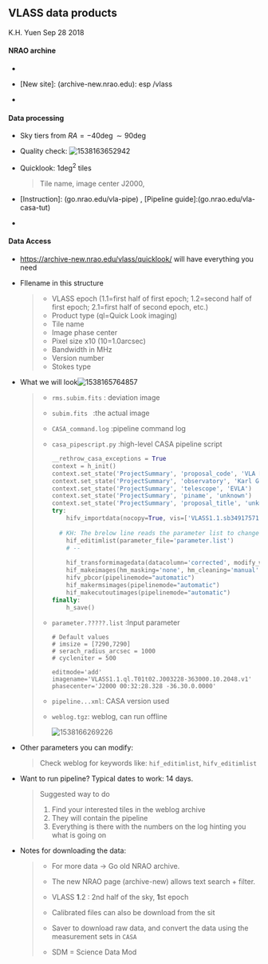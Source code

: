 ## VLASS data products

K.H. Yuen 						Sep 28 2018

#### NRAO archine

- [Old site]:(archive.nrao.edu)

- [New site]: (archive-new.nrao.edu): esp /vlass

- [Quick-look]: (https://archive-new.nrao.edu/vlass/quicklook/VLASS1.1/)

#### Data processing

- Sky tiers from $RA =-40\deg \sim90 \deg$ 

- Quality check:
  ![1538163652942](C:\Users\KHYuen\AppData\Roaming\Typora\typora-user-images\1538163652942.png)

- Quicklook: $1 \deg^2$ tiles 

  > Tile name,  image center J2000, 

- [Instruction]: (go.nrao.edu/vla-pipe) , [Pipeline guide]:(go.nrao.edu/vla-casa-tut)

- [Pipeline Weblog]: (casaguides.nrao.edu)

#### Data Access

- https://archive-new.nrao.edu/vlass/quicklook/ will have everything you need

- FIlename in this structure

  > - VLASS epoch (1.1=first half of first epoch; 1.2=second half of first epoch; 2.1=first half of second epoch, etc.)
  > - Product type (ql=Quick Look imaging)
  > - Tile name
  > - Image phase center
  > - Pixel size x10 (10=1.0arcsec)
  > - Bandwidth in MHz
  > - Version number
  > - Stokes type

- What we will look![1538165764857](C:\Users\KHYuen\AppData\Roaming\Typora\typora-user-images\1538165764857.png)

  > - `rms.subim.fits` : deviation image
  >
  > - `subim.fits ` :the actual image
  >
  > - `CASA_command.log` :pipeline command log
  >
  > - `casa_pipescript.py` :high-level CASA pipeline script
  >
  >   ``````python
  >   __rethrow_casa_exceptions = True
  >   context = h_init()
  >   context.set_state('ProjectSummary', 'proposal_code', 'VLA Prop Code')
  >   context.set_state('ProjectSummary', 'observatory', 'Karl G. Jansky Very Large Array')
  >   context.set_state('ProjectSummary', 'telescope', 'EVLA')
  >   context.set_state('ProjectSummary', 'piname', 'unknown')
  >   context.set_state('ProjectSummary', 'proposal_title', 'unknown')
  >   try:
  >       hifv_importdata(nocopy=True, vis=['VLASS1.1.sb34917571.eb34994250.58152.889074189814.ms'], session=['session_1'])
  >       
  >   	# KH: The brelow line reads the parameter list to change image size
  >       hif_editimlist(parameter_file='parameter.list') 
  >       # --
  >       
  >       hif_transformimagedata(datacolumn='corrected', modify_weights=False, clear_pointing=True)
  >       hif_makeimages(hm_masking='none', hm_cleaning='manual')
  >       hifv_pbcor(pipelinemode="automatic")
  >       hif_makermsimages(pipelinemode="automatic")
  >       hif_makecutoutimages(pipelinemode="automatic")
  >   finally:
  >       h_save()
  >   ``````
  >
  > - `parameter.?????.list` :Input parameter
  >
  >   ``````
  >   # Default values
  >   # imsize = [7290,7290]
  >   # serach_radius_arcsec = 1000
  >   # cycleniter = 500
  >   
  >   editmode='add'
  >   imagename='VLASS1.1.ql.T01t02.J003228-363000.10.2048.v1'
  >   phasecenter='J2000 00:32:28.328 -36.30.0.0000'
  >   ``````
  >
  > - `pipeline...xml`: CASA version used
  >
  > - `weblog.tgz`: weblog, can run offline
  >
  >   ![1538166269226](C:\Users\KHYuen\AppData\Roaming\Typora\typora-user-images\1538166271629.png)

- Other parameters you can modify:

  > Check weblog for keywords like: `hif_editimlist`, `hifv_editimlist`

- Want to run pipeline? Typical dates to work: 14 days.

  > Suggested way to do
  >
  > 1. Find your interested tiles in the weblog archive
  > 2. They will contain the pipeline 
  > 3. Everything is there with the numbers on the log hinting you what is going on

- Notes for downloading the data: 

  > - For more data $\rightarrow$ Go old NRAO archive.
  >
  > - The new NRAO page (archive-new) allows text search + filter.
  >
  > - VLASS **1**.2 : 2nd half of the sky, **1**st epoch
  > - Calibrated files can also be download from the sit
  > - Saver to download raw data, and convert the data using the measurement sets in `CASA`
  > - SDM = Science Data Mod